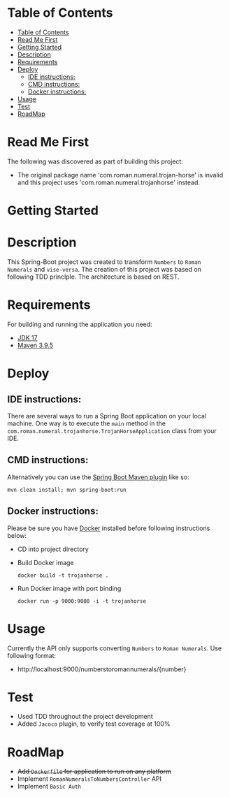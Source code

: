 Table of Contents
=================
* [Table of Contents](#table-of-contents)
* [Read Me First](#read-me-first)
* [Getting Started](#getting-started)
* [Description](#description)
* [Requirements](#requirements)
* [Deploy](#deploy)
   * [IDE instructions:](#ide-instructions)
   * [CMD instructions:](#cmd-instructions)
   * [Docker instructions:](#docker-instructions)
* [Usage](#usage)
* [Test](#test)
* [RoadMap](#roadmap)


# Read Me First

The following was discovered as part of building this project:

* The original package name 'com.roman.numeral.trojan-horse' is invalid and this project uses 'com.roman.numeral.trojanhorse' instead.

# Getting Started

# Description

This Spring-Boot project was created to transform `Numbers` to `Roman Numerals` and `vise-versa`. The creation of this project was based on following TDD princlple. The architecture is based on REST.

# Requirements

For building and running the application you need:

* [JDK 17](http://www.oracle.com/technetwork/java/javase/downloads)
* [Maven 3.9.5](https://maven.apache.org)

# Deploy

## IDE instructions:

There are several ways to run a Spring Boot application on your local machine. One way is to execute the `main` method in the `com.roman.numeral.trojanhorse.TrojanHorseApplication` class from your IDE.

## CMD instructions:

Alternatively you can use the [Spring Boot Maven plugin](https://docs.spring.io/spring-boot/docs/current/reference/html/build-tool-plugins-maven-plugin.html) like so:

```shell
mvn clean install; mvn spring-boot:run
```
## Docker instructions:

Please be sure you have [Docker](https://www.docker.com/products/docker-desktop/) installed before following instructions below:

* CD into project directory

* Build Docker image
    ```shell
    docker build -t trojanhorse .
    ```

* Run Docker image with port binding
    ```shell
    docker run -p 9000:9000 -i -t trojanhorse
    ```

# Usage

Currently the API only supports converting `Numbers` to `Roman Numerals`. Use following format:

* http://localhost:9000/numberstoromannumerals/{number}

# Test 

* Used TDD throughout the project development
* Added `Jacoco` plugin, to verify test coverage at 100%

# RoadMap

* ~~Add `Dockerfile` for application to run on any platform~~
* Implement `RomanNumeralsToNumbersController` API
* Implement `Basic Auth` 
